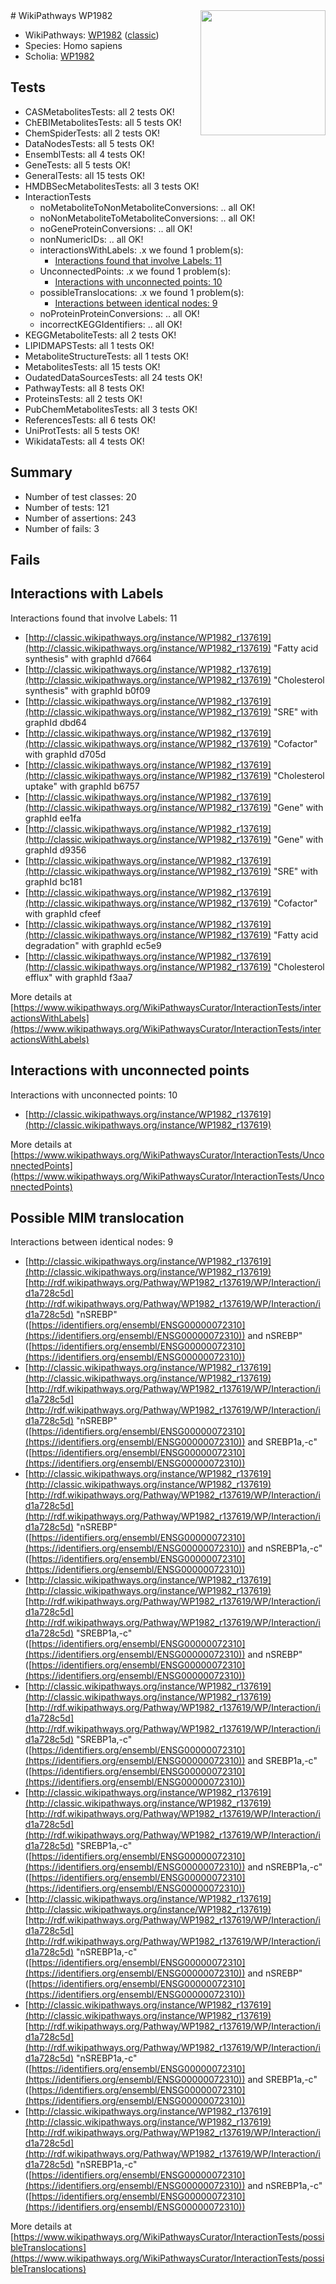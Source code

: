 <img style="float: right; width: 200px" src="https://upload.wikimedia.org/wikipedia/commons/thumb/8/83/Wplogo_with_text_500.png/640px-Wplogo_with_text_500.png" />
# WikiPathways WP1982

* WikiPathways: [WP1982](https://wikipathways.org/pathways/WP1982) ([classic](https://classic.wikipathways.org/instance/WP1982))
* Species: Homo sapiens
* Scholia: [WP1982](https://scholia.toolforge.org/wikipathways/WP1982)
## Tests
* CASMetabolitesTests: all 2 tests OK!
* ChEBIMetabolitesTests: all 5 tests OK!
* ChemSpiderTests: all 2 tests OK!
* DataNodesTests: all 5 tests OK!
* EnsemblTests: all 4 tests OK!
* GeneTests: all 5 tests OK!
* GeneralTests: all 15 tests OK!
* HMDBSecMetabolitesTests: all 3 tests OK!
* InteractionTests
    * noMetaboliteToNonMetaboliteConversions: .. all OK!
    * noNonMetaboliteToMetaboliteConversions: .. all OK!
    * noGeneProteinConversions: .. all OK!
    * nonNumericIDs: .. all OK!
    * interactionsWithLabels: .x we found 1 problem(s):
        * [Interactions found that involve Labels: 11](#fe97a8b9)
    * UnconnectedPoints: .x we found 1 problem(s):
        * [Interactions with unconnected points: 10](#7f1d4077)
    * possibleTranslocations: .x we found 1 problem(s):
        * [Interactions between identical nodes: 9](#1c11820e)
    * noProteinProteinConversions: .. all OK!
    * incorrectKEGGIdentifiers: .. all OK!
* KEGGMetaboliteTests: all 2 tests OK!
* LIPIDMAPSTests: all 1 tests OK!
* MetaboliteStructureTests: all 1 tests OK!
* MetabolitesTests: all 15 tests OK!
* OudatedDataSourcesTests: all 24 tests OK!
* PathwayTests: all 8 tests OK!
* ProteinsTests: all 2 tests OK!
* PubChemMetabolitesTests: all 3 tests OK!
* ReferencesTests: all 6 tests OK!
* UniProtTests: all 5 tests OK!
* WikidataTests: all 4 tests OK!


## Summary

* Number of test classes: 20
* Number of tests: 121
* Number of assertions: 243
* Number of fails: 3

## Fails

<a name="fe97a8b9" />

## Interactions with Labels

Interactions found that involve Labels: 11

* [http://classic.wikipathways.org/instance/WP1982_r137619](http://classic.wikipathways.org/instance/WP1982_r137619) "Fatty acid 
synthesis" with graphId d7664
* [http://classic.wikipathways.org/instance/WP1982_r137619](http://classic.wikipathways.org/instance/WP1982_r137619) "Cholesterol 
synthesis" with graphId b0f09
* [http://classic.wikipathways.org/instance/WP1982_r137619](http://classic.wikipathways.org/instance/WP1982_r137619) "SRE" with graphId dbd64
* [http://classic.wikipathways.org/instance/WP1982_r137619](http://classic.wikipathways.org/instance/WP1982_r137619) "Cofactor" with graphId d705d
* [http://classic.wikipathways.org/instance/WP1982_r137619](http://classic.wikipathways.org/instance/WP1982_r137619) "Cholesterol 
uptake" with graphId b6757
* [http://classic.wikipathways.org/instance/WP1982_r137619](http://classic.wikipathways.org/instance/WP1982_r137619) "Gene" with graphId ee1fa
* [http://classic.wikipathways.org/instance/WP1982_r137619](http://classic.wikipathways.org/instance/WP1982_r137619) "Gene" with graphId d9356
* [http://classic.wikipathways.org/instance/WP1982_r137619](http://classic.wikipathways.org/instance/WP1982_r137619) "SRE" with graphId bc181
* [http://classic.wikipathways.org/instance/WP1982_r137619](http://classic.wikipathways.org/instance/WP1982_r137619) "Cofactor" with graphId cfeef
* [http://classic.wikipathways.org/instance/WP1982_r137619](http://classic.wikipathways.org/instance/WP1982_r137619) "Fatty acid
degradation" with graphId ec5e9
* [http://classic.wikipathways.org/instance/WP1982_r137619](http://classic.wikipathways.org/instance/WP1982_r137619) "Cholesterol 
efflux" with graphId f3aa7


More details at [https://www.wikipathways.org/WikiPathwaysCurator/InteractionTests/interactionsWithLabels](https://www.wikipathways.org/WikiPathwaysCurator/InteractionTests/interactionsWithLabels)

<a name="7f1d4077" />

## Interactions with unconnected points

Interactions with unconnected points: 10

* [http://classic.wikipathways.org/instance/WP1982_r137619](http://classic.wikipathways.org/instance/WP1982_r137619)


More details at [https://www.wikipathways.org/WikiPathwaysCurator/InteractionTests/UnconnectedPoints](https://www.wikipathways.org/WikiPathwaysCurator/InteractionTests/UnconnectedPoints)

<a name="1c11820e" />

## Possible MIM translocation

Interactions between identical nodes: 9

* [http://classic.wikipathways.org/instance/WP1982_r137619](http://classic.wikipathways.org/instance/WP1982_r137619) [http://rdf.wikipathways.org/Pathway/WP1982_r137619/WP/Interaction/id1a728c5d](http://rdf.wikipathways.org/Pathway/WP1982_r137619/WP/Interaction/id1a728c5d) "nSREBP" ([https://identifiers.org/ensembl/ENSG00000072310](https://identifiers.org/ensembl/ENSG00000072310)) and 
nSREBP" ([https://identifiers.org/ensembl/ENSG00000072310](https://identifiers.org/ensembl/ENSG00000072310))
* [http://classic.wikipathways.org/instance/WP1982_r137619](http://classic.wikipathways.org/instance/WP1982_r137619) [http://rdf.wikipathways.org/Pathway/WP1982_r137619/WP/Interaction/id1a728c5d](http://rdf.wikipathways.org/Pathway/WP1982_r137619/WP/Interaction/id1a728c5d) "nSREBP" ([https://identifiers.org/ensembl/ENSG00000072310](https://identifiers.org/ensembl/ENSG00000072310)) and 
SREBP1a,-c" ([https://identifiers.org/ensembl/ENSG00000072310](https://identifiers.org/ensembl/ENSG00000072310))
* [http://classic.wikipathways.org/instance/WP1982_r137619](http://classic.wikipathways.org/instance/WP1982_r137619) [http://rdf.wikipathways.org/Pathway/WP1982_r137619/WP/Interaction/id1a728c5d](http://rdf.wikipathways.org/Pathway/WP1982_r137619/WP/Interaction/id1a728c5d) "nSREBP" ([https://identifiers.org/ensembl/ENSG00000072310](https://identifiers.org/ensembl/ENSG00000072310)) and 
nSREBP1a,-c" ([https://identifiers.org/ensembl/ENSG00000072310](https://identifiers.org/ensembl/ENSG00000072310))
* [http://classic.wikipathways.org/instance/WP1982_r137619](http://classic.wikipathways.org/instance/WP1982_r137619) [http://rdf.wikipathways.org/Pathway/WP1982_r137619/WP/Interaction/id1a728c5d](http://rdf.wikipathways.org/Pathway/WP1982_r137619/WP/Interaction/id1a728c5d) "SREBP1a,-c" ([https://identifiers.org/ensembl/ENSG00000072310](https://identifiers.org/ensembl/ENSG00000072310)) and 
nSREBP" ([https://identifiers.org/ensembl/ENSG00000072310](https://identifiers.org/ensembl/ENSG00000072310))
* [http://classic.wikipathways.org/instance/WP1982_r137619](http://classic.wikipathways.org/instance/WP1982_r137619) [http://rdf.wikipathways.org/Pathway/WP1982_r137619/WP/Interaction/id1a728c5d](http://rdf.wikipathways.org/Pathway/WP1982_r137619/WP/Interaction/id1a728c5d) "SREBP1a,-c" ([https://identifiers.org/ensembl/ENSG00000072310](https://identifiers.org/ensembl/ENSG00000072310)) and 
SREBP1a,-c" ([https://identifiers.org/ensembl/ENSG00000072310](https://identifiers.org/ensembl/ENSG00000072310))
* [http://classic.wikipathways.org/instance/WP1982_r137619](http://classic.wikipathways.org/instance/WP1982_r137619) [http://rdf.wikipathways.org/Pathway/WP1982_r137619/WP/Interaction/id1a728c5d](http://rdf.wikipathways.org/Pathway/WP1982_r137619/WP/Interaction/id1a728c5d) "SREBP1a,-c" ([https://identifiers.org/ensembl/ENSG00000072310](https://identifiers.org/ensembl/ENSG00000072310)) and 
nSREBP1a,-c" ([https://identifiers.org/ensembl/ENSG00000072310](https://identifiers.org/ensembl/ENSG00000072310))
* [http://classic.wikipathways.org/instance/WP1982_r137619](http://classic.wikipathways.org/instance/WP1982_r137619) [http://rdf.wikipathways.org/Pathway/WP1982_r137619/WP/Interaction/id1a728c5d](http://rdf.wikipathways.org/Pathway/WP1982_r137619/WP/Interaction/id1a728c5d) "nSREBP1a,-c" ([https://identifiers.org/ensembl/ENSG00000072310](https://identifiers.org/ensembl/ENSG00000072310)) and 
nSREBP" ([https://identifiers.org/ensembl/ENSG00000072310](https://identifiers.org/ensembl/ENSG00000072310))
* [http://classic.wikipathways.org/instance/WP1982_r137619](http://classic.wikipathways.org/instance/WP1982_r137619) [http://rdf.wikipathways.org/Pathway/WP1982_r137619/WP/Interaction/id1a728c5d](http://rdf.wikipathways.org/Pathway/WP1982_r137619/WP/Interaction/id1a728c5d) "nSREBP1a,-c" ([https://identifiers.org/ensembl/ENSG00000072310](https://identifiers.org/ensembl/ENSG00000072310)) and 
SREBP1a,-c" ([https://identifiers.org/ensembl/ENSG00000072310](https://identifiers.org/ensembl/ENSG00000072310))
* [http://classic.wikipathways.org/instance/WP1982_r137619](http://classic.wikipathways.org/instance/WP1982_r137619) [http://rdf.wikipathways.org/Pathway/WP1982_r137619/WP/Interaction/id1a728c5d](http://rdf.wikipathways.org/Pathway/WP1982_r137619/WP/Interaction/id1a728c5d) "nSREBP1a,-c" ([https://identifiers.org/ensembl/ENSG00000072310](https://identifiers.org/ensembl/ENSG00000072310)) and 
nSREBP1a,-c" ([https://identifiers.org/ensembl/ENSG00000072310](https://identifiers.org/ensembl/ENSG00000072310))


More details at [https://www.wikipathways.org/WikiPathwaysCurator/InteractionTests/possibleTranslocations](https://www.wikipathways.org/WikiPathwaysCurator/InteractionTests/possibleTranslocations)

